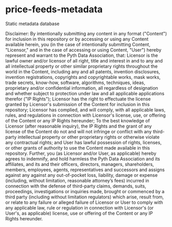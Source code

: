# price-feeds-metadata
Static metadata database

Disclaimer:
By intentionally submitting any content in any format ("Content") for inclusion in this repository or by accessing or using any Content available herein, you (in the case of intentionally submitting Content, "Licensor," and in the case of accessing or using Content, "User") hereby represent and warrant to the Pyth Data Association, that:
Licensor is the lawful owner and/or licensor of all right, title and interest in and to any and all intellectual property or other similar proprietary rights throughout the world in the Content, including any and all patents, invention disclosures, invention registrations, copyrights and copyrightable works, mask works, trade secrets, know-how, software, algorithms, techniques, ideas, proprietary and/or confidential information, all regardless of designation and whether subject to protection under law and all applicable applications therefor ("IP Rights");
Licensor has the right to effectuate the license granted by Licensor's submission of the Content for inclusion in this repository;
Licensor has complied, and will comply, with all applicable laws, rules, and regulations in connection with Licensor's license, use, or offering of the Content or any IP Rights hereunder;
To the best knowledge of Licensor (after reasonable inquiry), the IP Rights and the grant of any license of the Content do not and will not infringe or conflict with any third-party intellectual property or other proprietary rights or otherwise violate any contractual rights; and
User has lawful possession of rights, licenses, or other grants of authority to use the Content made available in this repository.
Further, you (as Licensor and/or User, as applicable) hereby agrees to indemnify, and hold harmless the Pyth Data Association and its affiliates, and its and their officers, directors, managers, shareholders, members, employees, agents, representatives and successors and assigns against any against any out-of-pocket loss, liability, damage or expense (including, without limitation, reasonable attorney’s fees) incurred in connection with the defense of third-party claims, demands, suits, proceedings, investigations or inquiries made, brought or commenced by a third party (including without limitation regulators) which arise, result from, or relate to any failure or alleged failure of Licensor or User to comply with any applicable law, rule or regulation in connection with Licensor's (or User's, as applicable) license, use or offering of the Content or any IP Rights hereunder.

